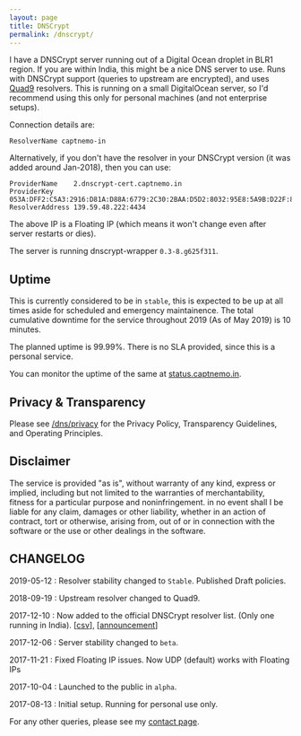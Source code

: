 ```yaml
---
layout: page
title: DNSCrypt
permalink: /dnscrypt/
---
```


I have a DNSCrypt server running out of a Digital Ocean droplet in BLR1 region. If you are within India, this might be a nice DNS server to use. Runs with DNSCrypt support (queries to upstream are encrypted), and uses [Quad9](https://www.quad9.net/) resolvers. This is running on a small DigitalOcean server, so I'd recommend using this only for personal machines (and not enterprise setups).

Connection details are:

```
ResolverName captnemo-in
```

Alternatively, if you don't have the resolver in your DNSCrypt version (it was added around Jan-2018), then you can use:

```
ProviderName    2.dnscrypt-cert.captnemo.in
ProviderKey     053A:DFF2:C5A3:2916:D81A:D88A:6779:2C30:2BAA:D5D2:8032:95E8:5A9B:D22F:8687:1E10
ResolverAddress 139.59.48.222:4434
```

The above IP is a Floating IP (which means it won't change even after server restarts or dies).

The server is running dnscrypt-wrapper `0.3-8.g625f311`.

## Uptime

This is currently considered to be in `stable`, this is expected to be up at all times aside for scheduled and emergency maintainence. The total cumulative downtime for the service throughout 2019 (As of May 2019) is 10 minutes.

The planned uptime is 99.99%. There is no SLA provided, since this is a personal service.

You can monitor the uptime of the same at [status.captnemo.in](https://status.captnemo.in/).

## Privacy & Transparency

Please see [/dns/privacy](/dns/privacy) for the Privacy Policy, Transparency Guidelines, and Operating Principles.

## Disclaimer

The service is provided "as is", without warranty of any kind, express or implied, including but not limited to the warranties of merchantability, fitness for a particular purpose and noninfringement. in no event shall I be liable for any claim, damages or other liability, whether in an action of contract, tort or otherwise, arising from, out of or in connection with the software or the use or other dealings in the software.

## CHANGELOG

2019-05-12
: Resolver stability changed to `Stable`. Published Draft policies.

2018-09-19
: Upstream resolver changed to Quad9.

2017-12-10
: Now added to the official DNSCrypt resolver list. (Only one running in India). [[csv](https://github.com/DNSCrypt/dnscrypt-resolvers/blob/master/v1/dnscrypt-resolvers.csv)], [[announcement](https://twitter.com/captn3m0/status/939568861828997120)]

2017-12-06
: Server stability changed to `beta`.

2017-11-21
: Fixed Floating IP issues. Now UDP (default) works with Floating IPs

2017-10-04
: Launched to the public in `alpha`.

2017-08-13
: Initial setup. Running for personal use only.

For any other queries, please see my [contact page](/contact/).
